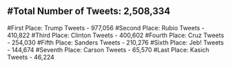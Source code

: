 #Total Number of Tweets: 2,508,334 
---
#First Place: Trump Tweets - 977,056
#Second Place: Rubio Tweets - 410,822
#Third Place: Clinton Tweets - 400,602
#Fourth Place: Cruz Tweets - 254,030
#Fifth Place: Sanders Tweets - 210,276
#Sixth Place: Jeb! Tweets - 144,674
#Seventh Place: Carson Tweets - 65,570
#Last Place: Kasich Tweets - 46,224
